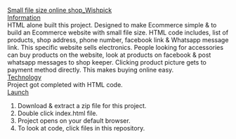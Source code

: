 <ins>Small file size online shop_Wishpick</ins><br>
<ins>Information</ins><br>
HTML alone built this project. Designed to make Ecommerce simple & to build an Ecommerce website with small file size. HTML code includes, list of products, shop address, phone number, facebook link & Whatsapp message link. This specific website sells electronics. People looking for accessories can buy products on the website, look at products on facebook & post whatsapp messages to shop keeper. Clicking product picture gets to payment method directly. This makes buying online easy. 
<br><ins>Technology</ins><br>
Project got completed  with HTML code.<br>
<ins>Launch</ins><br>
1. Download & extract a zip file for this project.
2. Double click index.html file.
3. Project opens on your default browser. 
4. To look at code, click files in this repository.
